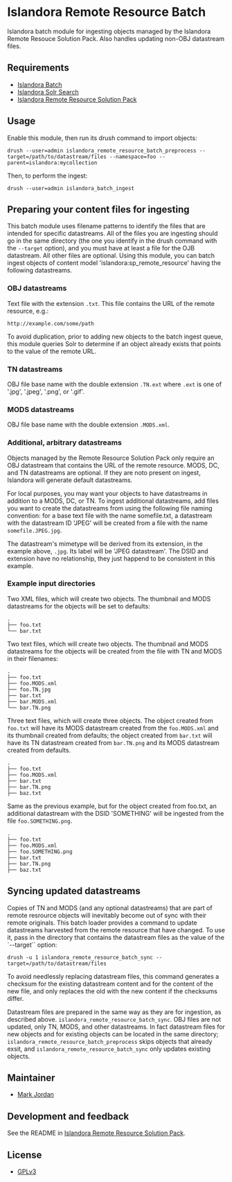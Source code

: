 # Islandora Remote Resource Batch

Islandora batch module for ingesting objects managed by the Islandora Remote Resouce Solution Pack. Also handles updating non-OBJ datastream files.
 
## Requirements

* [Islandora Batch](https://github.com/Islandora/islandora_batch)
* [Islandora Solr Search](https://github.com/Islandora/islandora_solr_search)
* [Islandora Remote Resource Solution Pack](https://github.com/mjordan/islandora_solution_pack_remote_resource)

## Usage

Enable this module, then run its drush command to import objects:

`drush --user=admin islandora_remote_resource_batch_preprocess --target=/path/to/datastream/files --namespace=foo --parent=islandora:mycollection`

Then, to perform the ingest:

`drush --user=admin islandora_batch_ingest`

## Preparing your content files for ingesting

This batch module uses filename patterns to identify the files that are intended for specific datastreams. All of the files you are ingesting should go in the same directory (the one you identify in the drush command with the `--target` option), and you must have at least a file for the OJB datastream. All other files are optional. Using this module, you can batch ingest objects of content model 'islandora:sp_remote_resource' having the following datastreams.

### OBJ datastreams

Text file with the extension `.txt`. This file contains the URL of the remote resource, e.g.:

```
http://example.com/some/path
```

To avoid duplication, prior to adding new objects to the batch ingest queue, this module queries Solr to determine if an object already exists that points to the value of the remote URL.

### TN datastreams

OBJ file base name with the double extension `.TN.ext` where `.ext` is one of '.jpg', '.jpeg', '.png', or '.gif'.

### MODS datastreams

OBJ file base name with the double extension `.MODS.xml`.

### Additional, arbitrary datastreams 

Objects managed by the Remote Resource Solution Pack only require an OBJ datastream that contains the URL of the remote resource. MODS, DC, and TN datastreams are optional. If they are noto present on ingest, Islandora will generate default datastreams.

For local purposes, you may want your objects to have datastreams in addition to a MODS, DC, or TN. To ingest additional datastreams, add files you want to create the datastreams from using the following file naming convention: for a base text file with the name somefile.txt, a datastream with the datastream ID 'JPEG' will be created from a file with the name `somefile.JPEG.jpg`.

The datastream's mimetype will be derived from its extension, in the example above, `.jpg`. Its label will be 'JPEG datastream'. The DSID and extension have no relationship, they just happend to be consistent in this example.

### Example input directories

Two XML files, which will create two objects. The thumbnail and MODS datastreams for the objects will be set to defaults:

```
.
├── foo.txt
└── bar.txt
```

Two text files, which will create two objects. The thumbnail and MODS datastreams for the objects will be created from the file with TN and MODS in their filenames:

```
.
├── foo.txt
├── foo.MODS.xml
├── foo.TN.jpg
├── bar.txt
├── bar.MODS.xml
└── bar.TN.png
```

Three text files, which will create three objects. The object created from `foo.txt` will have its MODS datastream created from the `foo.MODS.xml` and its thumbnail created from defaults; the object created from `bar.txt` will have its TN datastream created from `bar.TN.png` and its MODS datastream created from defaults.

```
.
├── foo.txt
├── foo.MODS.xml
├── bar.txt
├── bar.TN.png
├── baz.txt
```

Same as the previous example, but for the object created from foo.txt, an additional datastream with the DSID 'SOMETHING' will be ingested from the file `foo.SOMETHING.png`.

```
.
├── foo.txt
├── foo.MODS.xml
├── foo.SOMETHING.png
├── bar.txt
├── bar.TN.png
├── baz.txt
```

## Syncing updated datastreams

Copies of TN and MODS (and any optional datastreams) that are part of remote resrource objects will inevitably become out of sync with their remote originals. This batch loader provides a command to update datastreams harvested from the remote resource that have changed. To use it, pass in the directory that contains the datastream files as the value of the `--target`` option:

`drush -u 1 islandora_remote_resource_batch_sync --target=/path/to/datastream/files`

To avoid needlessly replacing datastream files, this command generates a checksum for the existing datastream content and for the content of the new file, and only replaces the old with the new content if the checksums differ.

Datastream files are prepared in the same way as they are for ingestion, as described above. `islandora_remote_resource_batch_sync`. OBJ files are not updated, only TN, MODS, and other datastreams. In fact datastream files for new objects and for existing objects can be located in the same directory; `islandora_remote_resource_batch_preprocess` skips objects that already exsit, and `islandora_remote_resource_batch_sync` only updates existing objects.

## Maintainer

* [Mark Jordan](https://github.com/mjordan)

## Development and feedback

See the README in [Islandora Remote Resource Solution Pack](https://github.com/mjordan/islandora_solution_pack_remote_resource).

## License

* [GPLv3](http://www.gnu.org/licenses/gpl-3.0.txt)
